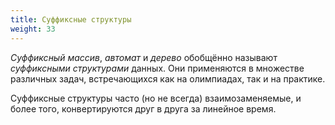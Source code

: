 ```yaml
---
title: Суффиксные структуры
weight: 33
---
```


*Суффиксный массив*, *автомат* и *дерево* обобщённо называют *суффиксными структурами* данных. Они применяются в множестве различных задач, встречающихся как на олимпиадах, так и на практике.

Суффиксные структуры часто (но не всегда) взаимозаменяемые, и более того, конвертируются друг в друга за линейное время. 
